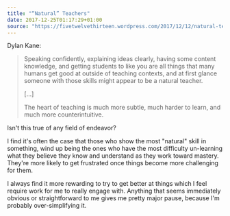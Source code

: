 ```yaml
---
title: "“Natural” Teachers"
date: 2017-12-25T01:17:29+01:00
source: "https://fivetwelvethirteen.wordpress.com/2017/12/12/natural-teachers/"
---
```


Dylan Kane:

> Speaking confidently, explaining ideas clearly, having some content knowledge, and getting students to like you are all things that many humans get good at outside of teaching contexts, and at first glance someone with those skills might appear to be a natural teacher.
>
> [...]
>
> The heart of teaching is much more subtle, much harder to learn, and much more counterintuitive.

Isn't this true of any field of endeavor?

I find it's often the case that those who show the most "natural" skill in something, wind up being the ones who have the most difficulty un-learning what they believe they know and understand as they work toward mastery. They're more likely to get frustrated once things become more challenging for them.

I always find it more rewarding to try to get better at things which I feel require work for me to really engage with. Anything that seems immediately obvious or straightforward to me gives me pretty major pause, because I'm probably over-simplifying it.
